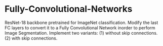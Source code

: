 # Fully-Convolutional-Networks
ResNet-18 backbone pretrained for ImageNet classification. Modify the last FC layers
to convert it to a Fully Convolutional Network inorder to perform Image Segmentation.
Implement two variants: (1) without skip connections. (2) with skip connections.

